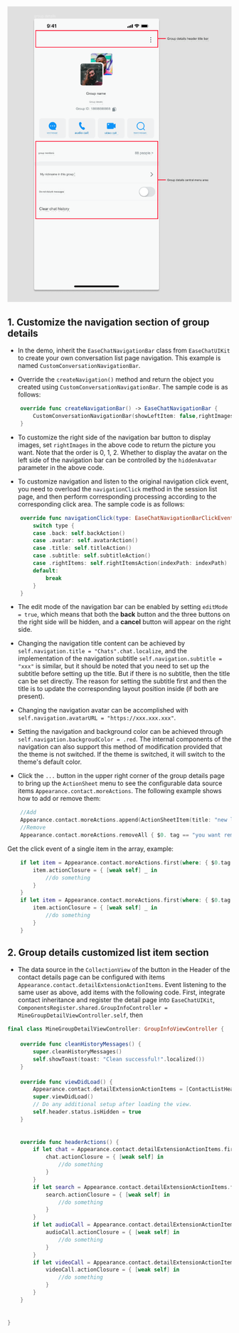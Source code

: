 ![Contact Info](./assets/images/customize-group-details-contact-info.png)

## 1. Customize the navigation section of group details

- In the demo, inherit the `EaseChatNavigationBar` class from `EaseChatUIKit` to create your own conversation list page navigation. This example is named `CustomConversationNavigationBar`.

- Override the `createNavigation()` method and return the object you created using `CustomConversationNavigationBar`. The sample code is as follows:

``` swift
    override func createNavigationBar() -> EaseChatNavigationBar {
        CustomConversationNavigationBar(showLeftItem: false,rightImages: [UIImage(named: "more", in: .chatBundle, with: nil,hiddenAvatar: false)
    }
```

- To customize the right side of the navigation bar button to display images, set `rightImages` in the above code to return the picture you want. Note that the order is 0, 1, 2. Whether to display the avatar on the left side of the navigation bar can be controlled by the `hiddenAvatar` parameter in the above code.

- To customize navigation and listen to the original navigation click event, you need to overload the `navigationClick` method in the session list page, and then perform corresponding processing according to the corresponding click area. The sample code is as follows:

``` swift
    override func navigationClick(type: EaseChatNavigationBarClickEvent, indexPath: IndexPath?) {
        switch type {
        case .back: self.backAction()
        case .avatar: self.avatarAction()
        case .title: self.titleAction()
        case .subtitle: self.subtitleAction()
        case .rightItems: self.rightItemsAction(indexPath: indexPath)
        default:
            break
        }
    }
```

- The edit mode of the navigation bar can be enabled by setting `editMode = true`, which means that both the **back** button and the three buttons on the right side will be hidden, and a **cancel** button will appear on the right side.

- Changing the navigation title content can be achieved by `self.navigation.title = "Chats".chat.localize`, and the implementation of the navigation subtitle  `self.navigation.subtitle = "xxx"` is similar, but it should be noted that you need to set up the subtitle before setting up the title. But if there is no subtitle, then the title can be set directly. The reason for setting the subtitle first and then the title is to update the corresponding layout position inside (if both are present).

- Changing the navigation avatar can be accomplished with `self.navigation.avatarURL = "https://xxx.xxx.xxx"`.

- Setting the navigation and background color can be achieved through `self.navigation.backgroudColor = .red`. The internal components of the navigation can also support this method of modification provided that the theme is not switched. If the theme is switched, it will switch to the theme's default color.

- Click the `...` button in the upper right corner of the group details page to bring up the `ActionSheet` menu to see the configurable data source items `Appearance.contact.moreActions`. The following example shows how to add or remove them:

``` swift
    //Add
    Appearance.contact.moreActions.append(ActionSheetItem(title: "new list item", type: .destructive, tag: "contact_custom"))
    //Remove
    Appearance.contact.moreActions.removeAll { $0. tag == "you want remove" }
```

Get the click event of a single item in the array, example:

``` swift
    if let item = Appearance.contact.moreActions.first(where: { $0.tag == "xxx" }) {
        item.actionClosure = { [weak self] _ in
            //do something
        }
    }
    if let item = Appearance.contact.moreActions.first(where: { $0.tag == "xxx" }) {
        item.actionClosure = { [weak self] _ in
            //do something
        }
    }
```


## 2. Group details customized list item section

- The data source in the `CollectionView` of the button in the Header of the contact details page can be configured with items `Appearance.contact.detailExtensionActionItems`. Event listening to the same user as above, add items with the following code. First, integrate contact inheritance and register the detail page into `EaseChatUIKit`, `ComponentsRegister.shared.GroupInfoController = MineGroupDetailViewController.self`, then

``` swift
final class MineGroupDetailViewController: GroupInfoViewController {
    
    override func cleanHistoryMessages() {
        super.cleanHistoryMessages()
        self.showToast(toast: "Clean successful!".localized())
    }

    override func viewDidLoad() {
        Appearance.contact.detailExtensionActionItems = [ContactListHeaderItem(featureIdentify: "Chat", featureName: "Chat".chat.localize, featureIcon: UIImage(named: "chatTo", in: .chatBundle, with: nil)),ContactListHeaderItem(featureIdentify: "AudioCall", featureName: "AudioCall".chat.localize, featureIcon: UIImage(named: "voice_call", in: .chatBundle, with: nil)),ContactListHeaderItem(featureIdentify: "VideoCall", featureName: "VideoCall".chat.localize, featureIcon: UIImage(named: "video_call", in: .chatBundle, with: nil)),ContactListHeaderItem(featureIdentify: "SearchMessages", featureName: "SearchMessages".chat.localize, featureIcon: UIImage(named: "search_history_messages", in: .chatBundle, with: nil))]
        super.viewDidLoad()
        // Do any additional setup after loading the view.
        self.header.status.isHidden = true
    }
    

    override func headerActions() {
        if let chat = Appearance.contact.detailExtensionActionItems.first(where: { $0.featureIdentify == "Chat" }) {
            chat.actionClosure = { [weak self] in
                //do something
            }
        }
        if let search = Appearance.contact.detailExtensionActionItems.first(where: { $0.featureIdentify == "SearchMessages" }) {
            search.actionClosure = { [weak self] in
                //do something
            }
        }
        if let audioCall = Appearance.contact.detailExtensionActionItems.first(where: { $0.featureIdentify == "AudioCall" }) {
            audioCall.actionClosure = { [weak self] in
                //do something
            }
        }
        if let videoCall = Appearance.contact.detailExtensionActionItems.first(where: { $0.featureIdentify == "VideoCall" }) {
            videoCall.actionClosure = { [weak self] in
                //do something
            }
        }
    }
    
    
}
```

